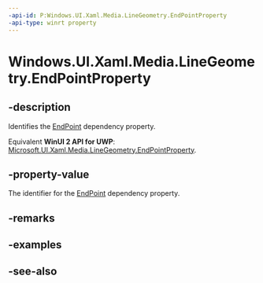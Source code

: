 ```yaml
---
-api-id: P:Windows.UI.Xaml.Media.LineGeometry.EndPointProperty
-api-type: winrt property
---
```


<!-- Property syntax
public Windows.UI.Xaml.DependencyProperty EndPointProperty { get; }
-->

# Windows.UI.Xaml.Media.LineGeometry.EndPointProperty

## -description
Identifies the [EndPoint](linegeometry_endpoint.md) dependency property.

Equivalent **WinUI 2 API for UWP**: [Microsoft.UI.Xaml.Media.LineGeometry.EndPointProperty](/windows/winui/api/microsoft.ui.xaml.media.linegeometry.endpointproperty).

## -property-value
The identifier for the [EndPoint](linegeometry_endpoint.md) dependency property.

## -remarks

## -examples

## -see-also

